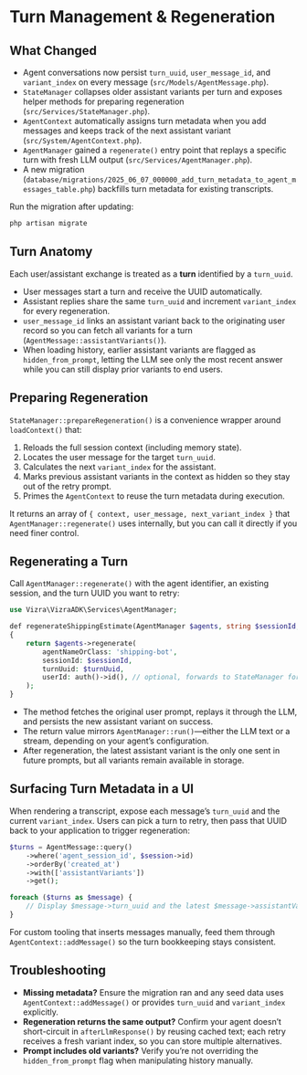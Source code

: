 # Turn Management & Regeneration

## What Changed
- Agent conversations now persist `turn_uuid`, `user_message_id`, and `variant_index` on every message (`src/Models/AgentMessage.php`).
- `StateManager` collapses older assistant variants per turn and exposes helper methods for preparing regeneration (`src/Services/StateManager.php`).
- `AgentContext` automatically assigns turn metadata when you add messages and keeps track of the next assistant variant (`src/System/AgentContext.php`).
- `AgentManager` gained a `regenerate()` entry point that replays a specific turn with fresh LLM output (`src/Services/AgentManager.php`).
- A new migration (`database/migrations/2025_06_07_000000_add_turn_metadata_to_agent_messages_table.php`) backfills turn metadata for existing transcripts.

Run the migration after updating:

```bash
php artisan migrate
```

## Turn Anatomy
Each user/assistant exchange is treated as a **turn** identified by a `turn_uuid`.

- User messages start a turn and receive the UUID automatically.
- Assistant replies share the same `turn_uuid` and increment `variant_index` for every regeneration.
- `user_message_id` links an assistant variant back to the originating user record so you can fetch all variants for a turn (`AgentMessage::assistantVariants()`).
- When loading history, earlier assistant variants are flagged as `hidden_from_prompt`, letting the LLM see only the most recent answer while you can still display prior variants to end users.

## Preparing Regeneration
`StateManager::prepareRegeneration()` is a convenience wrapper around `loadContext()` that:

1. Reloads the full session context (including memory state).
2. Locates the user message for the target `turn_uuid`.
3. Calculates the next `variant_index` for the assistant.
4. Marks previous assistant variants in the context as hidden so they stay out of the retry prompt.
5. Primes the `AgentContext` to reuse the turn metadata during execution.

It returns an array of `{ context, user_message, next_variant_index }` that `AgentManager::regenerate()` uses internally, but you can call it directly if you need finer control.

## Regenerating a Turn
Call `AgentManager::regenerate()` with the agent identifier, an existing session, and the turn UUID you want to retry:

```php
use Vizra\VizraADK\Services\AgentManager;

def regenerateShippingEstimate(AgentManager $agents, string $sessionId, string $turnUuid): string
{
    return $agents->regenerate(
        agentNameOrClass: 'shipping-bot',
        sessionId: $sessionId,
        turnUuid: $turnUuid,
        userId: auth()->id(), // optional, forwards to StateManager for memory scoping
    );
}
```

- The method fetches the original user prompt, replays it through the LLM, and persists the new assistant variant on success.
- The return value mirrors `AgentManager::run()`—either the LLM text or a stream, depending on your agent’s configuration.
- After regeneration, the latest assistant variant is the only one sent in future prompts, but all variants remain available in storage.

## Surfacing Turn Metadata in a UI
When rendering a transcript, expose each message’s `turn_uuid` and the current `variant_index`. Users can pick a turn to retry, then pass that UUID back to your application to trigger regeneration:

```php
$turns = AgentMessage::query()
    ->where('agent_session_id', $session->id)
    ->orderBy('created_at')
    ->with(['assistantVariants'])
    ->get();

foreach ($turns as $message) {
    // Display $message->turn_uuid and the latest $message->assistantVariants
}
```

For custom tooling that inserts messages manually, feed them through `AgentContext::addMessage()` so the turn bookkeeping stays consistent.

## Troubleshooting
- **Missing metadata?** Ensure the migration ran and any seed data uses `AgentContext::addMessage()` or provides `turn_uuid` and `variant_index` explicitly.
- **Regeneration returns the same output?** Confirm your agent doesn’t short-circuit in `afterLlmResponse()` by reusing cached text; each retry receives a fresh variant index, so you can store multiple alternatives.
- **Prompt includes old variants?** Verify you’re not overriding the `hidden_from_prompt` flag when manipulating history manually.
